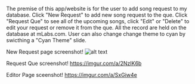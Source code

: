 The premise of this app/website is for the user to add song request to my database.
Click "New Request" to add new song request to the que.
Click "Request Que" to see all of the upcoming songs, click "Edit" or "Delete" to edit your request or remove it from the que.
All the record are held on the database at mLabs.com.
User can also change change theme to cyan by swicthing a "Cyan Theme" slide.

New Request page screenshot!
![alt text](https://i.imgur.com/YhAyTcQ.png)

Request Que screenshot!
https://imgur.com/a/2NzIK6b

Editor Page sceenshot!
https://imgur.com/a/SxGiw4e


